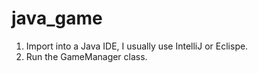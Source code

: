 # java_game

1. Import into a Java IDE, I usually use IntelliJ or Eclispe.
2. Run the GameManager class.
